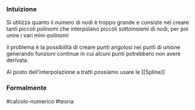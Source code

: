 ### Intuizione
Si utilizza quanto il numero di nodi è troppo grande e consiste nel creare tanti piccoli polinomi che interpolano piccoli sottoinsiemi di nodi, per poi unire i vari mini-polinomi 

il problema è la possibilità di creare punti angolosi nei punti di unione generando funzioni continue in cui alcuni punti potrebbero non avere derivata. 


Al posto dell'interpolazione a tratti possiamo usare le [[Spline]]  


### Formalmente


#calcolo-numerico #teoria  